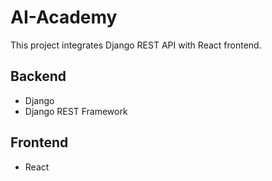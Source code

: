 # AI-Academy

This project integrates Django REST API with React frontend.

## Backend
- Django
- Django REST Framework

## Frontend
- React
